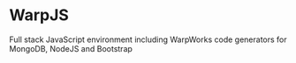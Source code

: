 # WarpJS
Full stack JavaScript environment including WarpWorks code generators for MongoDB, NodeJS and Bootstrap
